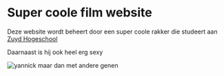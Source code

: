 # Super coole film website
Deze website wordt beheert door een super coole rakker die studeert aan [Zuyd Hogeschool](https://www.zuyd.nl/)

Daarnaast is hij ook heel erg sexy 

![yannick maar dan met andere genen](https://cdn.discordapp.com/attachments/417807262573395979/887477792978120744/image1.JPG)
